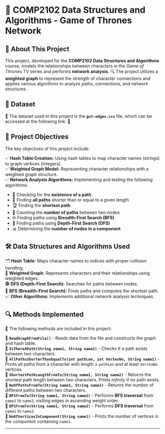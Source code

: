 # 🏰 COMP2102 Data Structures and Algorithms - Game of Thrones Network

## 📌 About This Project

This project, developed for the **COMP2102 Data Structures and Algorithms** course, models the relationships between characters in the *Game of Thrones* TV series and performs **network analysis**. 🔍 The project utilizes a **weighted graph** to represent the strength of character connections and applies various algorithms to analyze paths, connections, and network structures.

## 📂 Dataset

📁 The dataset used in this project is the **`got-edges.csv`** file, which can be accessed at the following link: 🔗

## 🎯 Project Objectives

The key objectives of this project include:

✅ **Hash Table Creation:** Using hash tables to map character names (strings) to graph vertices (integers).  
✅ **Weighted Graph Model:** Representing character relationships with a weighted graph structure.  
✅ **Network Analysis Algorithms:** Implementing and testing the following algorithms:
   - 🔗 Checking for the **existence of a path**
   - 📏 Finding **all paths** shorter than or equal to a given length
   - 🏆 Finding the **shortest path**
   - 🔢 Counting the **number of paths** between two nodes
   - 🌐 Finding paths using **Breadth-First Search (BFS)**
   - 🧭 Finding paths using **Depth-First Search (DFS)**
   - 📊 Determining the **number of nodes in a component**

## 🛠️ Data Structures and Algorithms Used

🗂 **Hash Table:** Maps character names to indices with proper collision handling.  
🔗 **Weighted Graph:** Represents characters and their relationships using weighted edges.  
🕵️ **DFS (Depth-First Search):** Searches for paths between nodes.  
🚀 **BFS (Breadth-First Search):** Finds paths and computes the shortest path.  
📈 **Other Algorithms:** Implements additional network analysis techniques.

## 🔍 Methods Implemented

📝 The following methods are included in this project:

📌 **`ReadGraphFromFile()`** - Reads data from the file and constructs the graph and hash table.  
📌 **`IsThereAPath(String name1, String name2)`** - Checks if a path exists between two characters.  
📌 **`AllPathsShorterThanEqualTo(int pathLen, int VertexNo, String name1)`** - Prints all paths from a character with length ≤ `pathLen` and at least `VertexNo` vertices.  
📌 **`ShortestPathLengthFromTo(String name1, String name2)`** - Returns the shortest path length between two characters. Prints *infinity* if no path exists.  
📌 **`NoOfPathsFromTo(String name1, String name2)`** - Returns the number of different paths between two characters.  
📌 **`BFSfromTo(String name1, String name2)`** - Performs **BFS traversal** from `name1` to `name2`, visiting edges in ascending weight order.  
📌 **`DFSfromTo(String name1, String name2)`** - Performs **DFS traversal** from `name1` to `name2`.  
📌 **`NoOfVerticesInComponent(String name1)`** - Prints the number of vertices in the component containing `name1`.  

---


